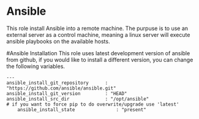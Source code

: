 Ansible
===
This role install Ansible into a remote machine. The purpuse is to use an external server as a control machine, meaning a linux server will execute ansible playbooks on the available hosts.

#Ansible Installation
This role uses latest development version of ansible from github, if you would like to install a different version, you can change the following variables.

	---
	ansible_install_git_repository      : "https://github.com/ansible/ansible.git"
	ansible_install_git_version         : "HEAD"
	ansible_install_src_dir             : "/opt/ansible"
	# if you want to force pip to do overwrite/upgrade use 'latest' 
        ansible_install_state               : "present"


